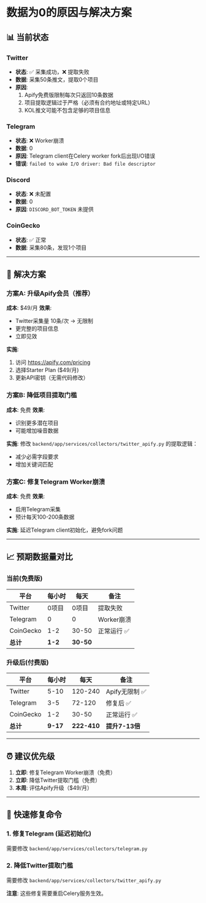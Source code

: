 # 数据为0的原因与解决方案

## 📊 当前状态

### Twitter
- **状态**: ✅ 采集成功，❌ 提取失败
- **数据**: 采集50条推文，提取0个项目
- **原因**:
  1. Apify免费版限制每次只返回10条数据
  2. 项目提取逻辑过于严格（必须有合约地址或特定URL）
  3. KOL推文可能不包含足够的项目信息

### Telegram
- **状态**: ❌ Worker崩溃
- **数据**: 0
- **原因**: Telegram client在Celery worker fork后出现I/O错误
- **错误**: `failed to wake I/O driver: Bad file descriptor`

### Discord
- **状态**: ❌ 未配置
- **数据**: 0
- **原因**: `DISCORD_BOT_TOKEN` 未提供

### CoinGecko
- **状态**: ✅ 正常
- **数据**: 采集80条，发现1个项目

---

## 🎯 解决方案

### 方案A: 升级Apify会员（推荐）
**成本**: $49/月
**效果**:
- Twitter采集量 10条/次 → 无限制
- 更完整的项目信息
- 立即见效

**实施**:
1. 访问 https://apify.com/pricing
2. 选择Starter Plan ($49/月)
3. 更新API密钥（无需代码修改）

### 方案B: 降低项目提取门槛
**成本**: 免费
**效果**:
- 识别更多潜在项目
- 可能增加噪音数据

**实施**:
修改 `backend/app/services/collectors/twitter_apify.py` 的提取逻辑：
- 减少必需字段要求
- 增加关键词匹配

### 方案C: 修复Telegram Worker崩溃
**成本**: 免费
**效果**:
- 启用Telegram采集
- 预计每天100-200条数据

**实施**:
延迟Telegram client初始化，避免fork问题

---

## 📈 预期数据量对比

### 当前(免费版)
| 平台 | 每小时 | 每天 | 备注 |
|------|--------|------|------|
| Twitter | 0项目 | 0项目 | 提取失败 |
| Telegram | 0 | 0 | Worker崩溃 |
| CoinGecko | 1-2 | 30-50 | 正常运行 ✅ |
| **总计** | **1-2** | **30-50** | |

### 升级后(付费版)
| 平台 | 每小时 | 每天 | 备注 |
|------|--------|------|------|
| Twitter | 5-10 | 120-240 | Apify无限制 ✅ |
| Telegram | 3-5 | 72-120 | 修复后 ✅ |
| CoinGecko | 1-2 | 30-50 | 正常运行 ✅ |
| **总计** | **9-17** | **222-410** | **提升7-13倍** |

---

## ⏰ 建议优先级

1. **立即**: 修复Telegram Worker崩溃（免费）
2. **立即**: 降低Twitter提取门槛（免费）
3. **本周**: 评估Apify升级（$49/月）

---

## 🚀 快速修复命令

### 1. 修复Telegram (延迟初始化)
需要修改 `backend/app/services/collectors/telegram.py`

### 2. 降低Twitter提取门槛
需要修改 `backend/app/services/collectors/twitter_apify.py`

**注意**: 这些修复需要重启Celery服务生效。
